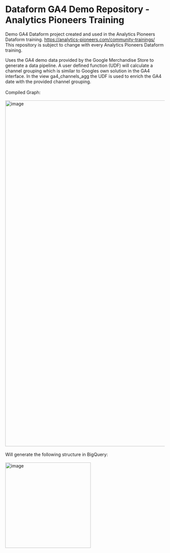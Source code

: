 # Dataform GA4 Demo Repository - Analytics Pioneers Training

Demo GA4 Dataform project created and used in the Analytics Pioneers Dataform training. https://analytics-pioneers.com/community-trainings/ <br>
This repository is subject to change with every Analytics Pioneers Dataform training.

Uses the GA4 demo data provided by the Google Merchandise Store to generate a data pipeline. A user defined function (UDF) will calculate a channel grouping which is similar to Googles own solution in the GA4 interface. In the view ga4_channels_agg the UDF is used to enrich the GA4 date with the provided channel grouping. 
<br><br>
Compiled Graph:
<br><br>
<img width="1093" alt="image" src="https://user-images.githubusercontent.com/117280013/221579144-87609961-9cb1-40c4-a05a-23b3a041f865.png">
<br><br>
Will generate the following structure in BigQuery:
<br><br>
<img width="270" alt="image" src="https://user-images.githubusercontent.com/117280013/221578822-f7f896fd-e1e8-477c-bf74-5a728629cc4b.png">
